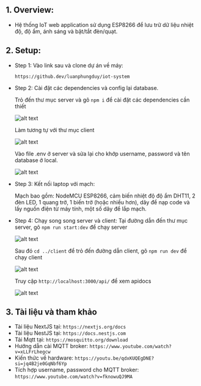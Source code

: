 ## 1. Overview:

- Hệ thống IoT web application sử dụng ESP8266 để lưu trữ dữ liệu nhiệt độ, độ ẩm, ánh sáng và bật/tắt đèn/quạt.

## 2. Setup:

- Step 1: Vào link sau và clone dự án về máy:

  `https://github.dev/luanphungduy/iot-system`

- Step 2: Cài đặt các dependencies và config lại database.

  Trỏ đến thư mục server và gõ `npm i` để cài đặt các dependencies cần thiết

  ![alt text](image-1.png)

  Làm tương tự với thư mục client

  ![alt text](image-2.png)

  Vào file .env ở server và sửa lại cho khớp username, password và tên database ở local.

  ![alt text](image.png)

- Step 3: Kết nối laptop với mạch:

  Mạch bao gồm: NodeMCU ESP8266, cảm biến nhiệt độ độ ẩm DHT11, 2 đèn LED, 1 quang trở, 1 biến trở (hoặc nhiều hơn), dây để nạp code và lấy nguồn điện từ máy tính, một số dây để lắp mạch.

- Step 4: Chạy song song server và client:
  Tại đường dẫn đến thư mục server, gõ `npm run start:dev` để chạy server

  ![alt text](image-4.png)

  Sau đó `cd ../client` để trỏ đến đường dẫn client, gõ `npm run dev` để chạy client

  ![alt text](image-5.png)

  Truy cập `http://localhost:3000/api/` để xem apidocs

  ![alt text](image-6.png)

## 3. Tài liệu và tham khảo

- Tài liệu NextJS tại: `https://nextjs.org/docs`
- Tài liệu NestJS tại: `https://docs.nestjs.com`
- Tải Mqtt tại: `https://mosquitto.org/download`
- Hướng dẫn cài MQTT broker: `https://www.youtube.com/watch?v=xLLFrLhegcw`
- Kiến thức về hardware: `https://youtu.be/qdxKUQEgDNE?si=jq4B2je0GqNbf6Yp`
- Tích hợp username, password cho MQTT broker: `https://www.youtube.com/watch?v=fknowuQJ9MA`
